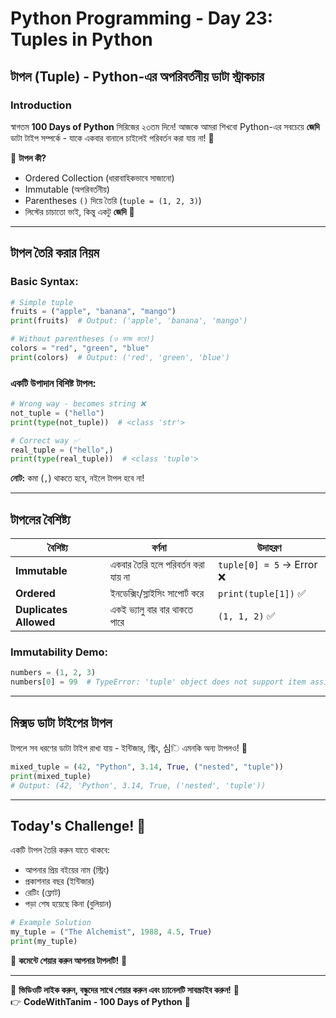 # Python Programming - Day 23: Tuples in Python

## টাপল (Tuple) - Python-এর অপরিবর্তনীয় ডাটা স্ট্রাকচার

### **Introduction**
স্বাগতম **100 Days of Python** সিরিজের ২৩তম দিনে! আজকে আমরা শিখবো Python-এর সবচেয়ে **জেদি** ডাটা টাইপ সম্পর্কে - যাকে একবার বানালে চাইলেই পরিবর্তন করা যায় না! 🚫

🔹 **টাপল কী?**  
- Ordered Collection (ধারাবাহিকভাবে সাজানো)
- Immutable (অপরিবর্তনীয়)
- Parentheses `()` দিয়ে তৈরি (`tuple = (1, 2, 3)`)
- লিস্টের চাচাতো ভাই, কিন্তু একটু **জেদি** 😤

---

## **টাপল তৈরি করার নিয়ম**

### **Basic Syntax:**
```python
# Simple tuple
fruits = ("apple", "banana", "mango")
print(fruits)  # Output: ('apple', 'banana', 'mango')

# Without parentheses (ও কাজ করে!)
colors = "red", "green", "blue"
print(colors)  # Output: ('red', 'green', 'blue')
```

### **একটি উপাদান বিশিষ্ট টাপল:**
```python
# Wrong way - becomes string ❌
not_tuple = ("hello")
print(type(not_tuple))  # <class 'str'>

# Correct way ✅
real_tuple = ("hello",)
print(type(real_tuple))  # <class 'tuple'>
```
**নোট:** কমা (`,`) থাকতে হবে, নইলে টাপল হবে না!

---

## **টাপলের বৈশিষ্ট্য**

| বৈশিষ্ট্য | বর্ণনা | উদাহরণ |
|-----------|---------|--------|
| **Immutable** | একবার তৈরি হলে পরিবর্তন করা যায় না | `tuple[0] = 5` → Error ❌ |
| **Ordered** | ইনডেক্সিং/স্লাইসিং সাপোর্ট করে | `print(tuple[1])` ✅ |
| **Duplicates Allowed** | একই ভ্যালু বার বার থাকতে পারে | `(1, 1, 2)` ✅ |

### **Immutability Demo:**
```python
numbers = (1, 2, 3)
numbers[0] = 99  # TypeError: 'tuple' object does not support item assignment
```

---

## **মিক্সড ডাটা টাইপের টাপল**
টাপলে সব ধরণের ডাটা টাইপ রাখা যায় - ইন্টিজার, স্ট্রিং, 심ি এমনকি অন্য টাপলও! 🎉

```python
mixed_tuple = (42, "Python", 3.14, True, ("nested", "tuple"))
print(mixed_tuple)  
# Output: (42, 'Python', 3.14, True, ('nested', 'tuple'))
```

---

## **Today's Challenge! 🎯**
একটি টাপল তৈরি করুন যাতে থাকবে:
- আপনার প্রিয় বইয়ের নাম (স্ট্রিং)
- প্রকাশনার বছর (ইন্টিজার)
- রেটিং (ফ্লোট)
- পড়া শেষ হয়েছে কিনা (বুলিয়ান)

```python
# Example Solution
my_tuple = ("The Alchemist", 1988, 4.5, True)
print(my_tuple)
```
📢 **কমেন্টে শেয়ার করুন আপনার টাপলটি!** 💬

---

🔔 **ভিডিওটি লাইক করুন, বন্ধুদের সাথে শেয়ার করুন এবং চ্যানেলটি সাবস্ক্রাইব করুন!** 🚀  
👉 **CodeWithTanim - 100 Days of Python** 🐍